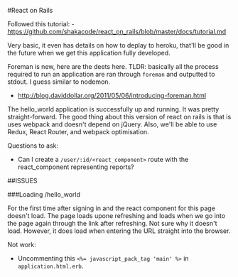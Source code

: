 #React on Rails

Followed this tutorial:
-https://github.com/shakacode/react_on_rails/blob/master/docs/tutorial.md

Very basic, it even has details on how to deplay to heroku, that'll be good in the future when we get this application fully developed.

Foreman is new, here are the deets here. TLDR: basically all the process required to run an application are ran through `foreman` and outputted to stdout. I guess similar to nodemon.
- http://blog.daviddollar.org/2011/05/06/introducing-foreman.html

The hello_world application is successfully up and running. It was pretty straight-forward. The good thing about this version of react on rails is that is uses webpack and doesn't depend on jQuery. Also, we'll be able to use Redux, React Router, and webpack optimisation.

Questions to ask:
- Can I create a `/user/:id/<react_component>` route with the react_component representing reports?


##ISSUES

###Loading /hello_world

For the first time after signing in and the react component for this page doesn't load. The page loads upone refreshing and loads when we go into the page again through the link after refreshing. Not sure why it doesn't load. However, it does load when entering the URL straight into the browser.

Not work:
- Uncommenting this `<%= javascript_pack_tag 'main' %>` in `application.html.erb`.
